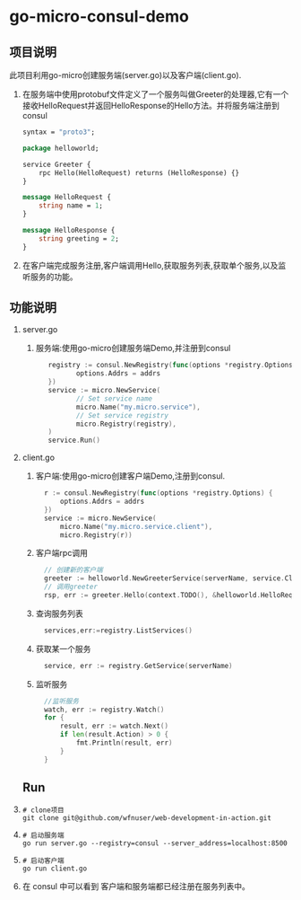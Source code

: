 # go-micro-consul-demo

## 项目说明

此项目利用go-micro创建服务端(server.go)以及客户端(client.go).

1. 在服务端中使用protobuf文件定义了一个服务叫做Greeter的处理器,它有一个接收HelloRequest并返回HelloResponse的Hello方法。并将服务端注册到consul

   ```protobuf
   syntax = "proto3";
   
   package helloworld;
   
   service Greeter {
       rpc Hello(HelloRequest) returns (HelloResponse) {}
   }
   
   message HelloRequest {
       string name = 1;
   }
   
   message HelloResponse {
       string greeting = 2;
   }
   ```

2. 在客户端完成服务注册,客户端调用Hello,获取服务列表,获取单个服务,以及监听服务的功能。

## 功能说明

1. server.go

   1. 服务端:使用go-micro创建服务端Demo,并注册到consul

      ```go
         registry := consul.NewRegistry(func(options *registry.Options) {
         		options.Addrs = addrs
         })
         service := micro.NewService(
         		// Set service name
         		micro.Name("my.micro.service"),
         		// Set service registry
         		micro.Registry(registry),
         )
         service.Run()
      
      
      ```

      

2. client.go

   1. 客户端:使用go-micro创建客户端Demo,注册到consul.

      ```go
      	r := consul.NewRegistry(func(options *registry.Options) {
      		options.Addrs = addrs
      	})
      	service := micro.NewService(
      		micro.Name("my.micro.service.client"),
      		micro.Registry(r))
      ```

   2. 客户端rpc调用

      ```go
      	// 创建新的客户端
      	greeter := helloworld.NewGreeterService(serverName, service.Client())
      	// 调用greeter
      	rsp, err := greeter.Hello(context.TODO(), &helloworld.HelloRequest{Name: "John"})
      ```

   3. 查询服务列表

      ```go
      	services,err:=registry.ListServices()
      ```

   4. 获取某一个服务

      ```go
      	service, err := registry.GetService(serverName)
      ```

   5. 监听服务

      ```go
      	//监听服务
      	watch, err := registry.Watch()
      	for {
      		result, err := watch.Next()
      		if len(result.Action) > 0 {
      			fmt.Println(result, err)
      		}
      	}
      ```

   ## Run

1. ```
   # clone项目
   git clone git@github.com/wfnuser/web-development-in-action.git
   ```

2. ```
   # 启动服务端
   go run server.go --registry=consul --server_address=localhost:8500
   
   ```

3. ```
   # 启动客户端
   go run client.go
   
   ```

4. 在 consul 中可以看到 客户端和服务端都已经注册在服务列表中。